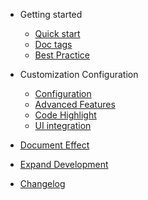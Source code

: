 - Getting started
  - [Quick start](start/quickstart.md "Quick start")
  - [Doc tags](start/javadoc.md "Doc tags")
  - [Best Practice](start/bestPractice.md "Best Practice")

- Customization Configuration
  - [Configuration](diy/config.md "Configuration")
  - [Advanced Features](diy/advancedFeatures.md)
  - [Code Highlight](diy/highlight.md)
  - [UI integration](diy/integrated.md)
- [Document Effect](docsImages.md)
- [Expand Development](expand.md)
- [Changelog](changelog.md "Changelog")
